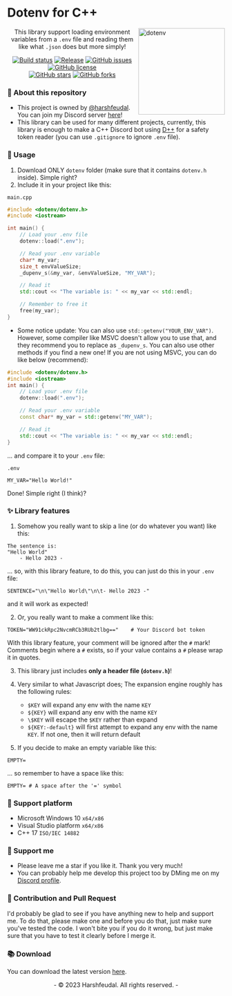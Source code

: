 # Dotenv for C++

 <img src="https://user-images.githubusercontent.com/87577447/223471093-0c3dedd0-780d-40d2-a507-1e07df441909.png" alt="dotenv" align="right" width="200" />

<div align="center">

This library support loading environment variables from a `.env` file and reading them like what `.json` does but more simply!

[![Build status](https://ci.appveyor.com/api/projects/status/0yh7hmtp0xu98b31?svg=true)](https://ci.appveyor.com/project/harshfeudal/dotenv)
[![Release](https://img.shields.io/github/v/release/harshfeudal/dotenv?color=brightgreen)](https://github.com/harshfeudal/dotenv/releases/latest)
[![GitHub issues](https://img.shields.io/github/issues/harshfeudal/dotenv)](https://github.com/harshfeudal/dotenv/issues)
[![GitHub license](https://img.shields.io/github/license/harshfeudal/dotenv?color=brightgreen)](https://github.com/harshfeudal/dotenv/blob/master/MIT_LICENSE.md)
<br />
[![GitHub stars](https://img.shields.io/github/stars/harshfeudal/dotenv?color=ff69b4)](https://github.com/harshfeudal/dotenv/stargazers)
[![GitHub forks](https://img.shields.io/github/forks/harshfeudal/dotenv?color=ff69b4)](https://github.com/harshfeudal/dotenv/network)

</div>

### 📝 About this repository
- This project is owned by [@harshfeudal](https://github.com/harshfeudal). You can join my Discord server [here](https://discord.gg/BAk2CXpRAT)!
- This library can be used for many different projects, currently, this library is enough to make a C++ Discord bot using [D++](https://dpp.dev/) for a safety token reader (you can use `.gitignore` to ignore `.env` file).

### 🚨 Usage
1. Download ONLY `dotenv` folder (make sure that it contains `dotenv.h` inside). Simple right?
2. Include it in your project like this:

`main.cpp`
```cpp
#include <dotenv/dotenv.h>
#include <iostream>

int main() {
    // Load your .env file
	dotenv::load(".env");

    // Read your .env variable
    char* my_var;
    size_t envValueSize;
    _dupenv_s(&my_var, &envValueSize, "MY_VAR");

    // Read it
    std::cout << "The variable is: " << my_var << std::endl;

    // Remember to free it
    free(my_var);
}
```

* Some notice update: You can also use `std::getenv("YOUR_ENV_VAR")`.
However, some compiler like MSVC doesn't allow you to use that, and they recommend you to replace as `_dupenv_s`.
You can also use other methods if you find a new one! If you are not using MSVC, you can do like below (recommend):

```cpp
#include <dotenv/dotenv.h>
#include <iostream>
int main() {
    // Load your .env file
	dotenv::load(".env");

    // Read your .env variable
    const char* my_var = std::getenv("MY_VAR");

    // Read it
    std::cout << "The variable is: " << my_var << std::endl;
}
```

... and compare it to your `.env` file:

`.env`

```env
MY_VAR="Hello World!"
```

Done! Simple right (I think)?

### ✨ Library features
1. Somehow you really want to skip a line (or do whatever you want) like this:
```console
The sentence is:
"Hello World"
    - Hello 2023 -
```

... so, with this library feature, to do this, you can just do this in your `.env` file:
```env
SENTENCE="\n\"Hello World\"\n\t- Hello 2023 -"
```

and it will work as expected!

2. Or, you really want to make a comment like this:
```env
TOKEN="WW91ckRpc2NvcmRCb3RUb2tlbg=="    # Your Discord bot token
```

With this library feature, your comment will be ignored after the `#` mark! Comments begin where a `#` exists, so if your value contains a `#` please wrap it in quotes.

3. This library just includes __only a header file (`dotenv.h`)__!

4. Very similar to what Javascript does; The expansion engine roughly has the following rules:

    - `$KEY` will expand any env with the name `KEY`
    - `${KEY}` will expand any env with the name `KEY`
    - `\$KEY` will escape the `$KEY` rather than expand
    - `${KEY:-default}` will first attempt to expand any env with the name `KEY`. If not one, then it will return default

5. If you decide to make an empty variable like this:
```env
EMPTY=
```

... so remember to have a space like this:
```env
EMPTY= # A space after the '=' symbol
```

### 👷 Support platform
 - Microsoft Windows 10 `x64/x86`
 - Visual Studio platform `x64/x86`
 - C++ 17 `ISO/IEC 14882`

### 🤝 Support me
 - Please leave me a star if you like it. Thank you very much!
 - You can probably help me develop this project too by DMing me on my [Discord profile](https://discord.com/users/622450109317251088).

### 💎 Contribution and Pull Request
  I'd probably be glad to see if you have anything new to help and support me. To do that, please make one and before you do that, just make sure you've tested the code. I won't bite you if you do it wrong, but just make sure that you have to test it clearly before I merge it.

### 📚 Download
You can download the latest version [here](https://github.com/harshfeudal/dotenv/releases/latest).

<div align="center">
    <span>
            - © 2023 Harshfeudal. All rights reserved. -
    </span>
</div>
